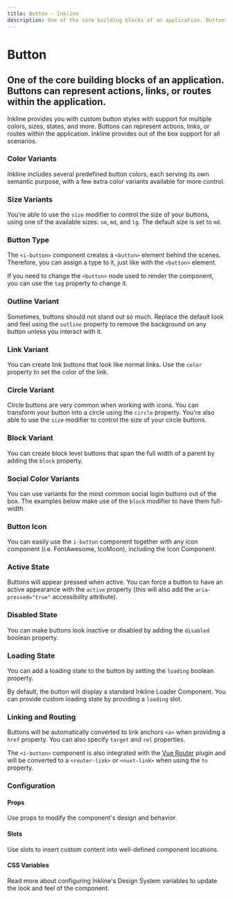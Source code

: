 ```yaml
---
title: Button - Inkline
description: One of the core building blocks of an application. Buttons can represent actions, links, or routes within the application.
---
```


<script setup>
import { manifest } from '@inkline/inkline/components/IButton/manifest';
import {
    IButtonBasicExample,
    IButtonBlockExample,
    IButtonTagExample,
    IButtonTypeExample,
    IButtonCircleExample,
    IButtonColorVariantsExample,
    IButtonIconExample,
    IButtonLinkExample,
    IButtonOutlineExample,
    IButtonRoutingExample,
    IButtonSizeVariantsExample,
    IButtonSocialColorVariantsExample,
    IButtonStateActiveExample,
    IButtonStateDisabledExample,
    IButtonStateLoadingExample
} from '@inkline/inkline/components/IButton/examples';
import { default as IButtonBasicExampleHTML } from '@inkline/inkline/components/IButton/examples/basic.html?raw';
import { default as IButtonBlockExampleHTML } from '@inkline/inkline/components/IButton/examples/block.html?raw';
import { default as IButtonTagExampleHTML } from '@inkline/inkline/components/IButton/examples/button-tag.html?raw';
import { default as IButtonTypeExampleHTML } from '@inkline/inkline/components/IButton/examples/button-type.html?raw';
import { default as IButtonCircleExampleHTML } from '@inkline/inkline/components/IButton/examples/circle.html?raw';
import { default as IButtonColorVariantsExampleHTML } from '@inkline/inkline/components/IButton/examples/color-variants.html?raw';
import { default as IButtonIconExampleHTML } from '@inkline/inkline/components/IButton/examples/icon.html?raw';
import { default as IButtonLinkExampleHTML } from '@inkline/inkline/components/IButton/examples/link.html?raw';
import { default as IButtonOutlineExampleHTML } from '@inkline/inkline/components/IButton/examples/outline.html?raw';
import { default as IButtonRoutingExampleHTML } from '@inkline/inkline/components/IButton/examples/routing.html?raw';
import { default as IButtonSizeVariantsExampleHTML } from '@inkline/inkline/components/IButton/examples/size-variants.html?raw';
import { default as IButtonSocialColorVariantsExampleHTML } from '@inkline/inkline/components/IButton/examples/social-color-variants.html?raw';
import { default as IButtonStateActiveExampleHTML } from '@inkline/inkline/components/IButton/examples/state-active.html?raw';
import { default as IButtonStateDisabledExampleHTML } from '@inkline/inkline/components/IButton/examples/state-disabled.html?raw';
import { default as IButtonStateLoadingExampleHTML } from '@inkline/inkline/components/IButton/examples/state-loading.html?raw';
</script>

# Button

## One of the core building blocks of an application. Buttons can represent actions, links, or routes within the application.

Inkline provides you with custom button styles with support for multiple colors, sizes, states, and more. Buttons can represent actions, links, or routes within the application. Inkline provides out of the box support for all scenarios.

<example :component="IButtonBasicExample" :html="IButtonBasicExampleHTML"></example>

### Color Variants
Inkline includes several predefined button colors, each serving its own semantic purpose, with a few extra color variants available for more control.

<example :component="IButtonColorVariantsExample" :html="IButtonColorVariantsExampleHTML"></example>

### Size Variants
You're able to use the `size` modifier to control the size of your buttons, using one of the available sizes: `sm`, `md`, and `lg`. The default size is set to `md`.

<example :component="IButtonSizeVariantsExample" :html="IButtonSizeVariantsExampleHTML"></example>

### Button Type
The `<i-button>` component creates a `<button>` element behind the scenes. Therefore, you can assign a type to it, just like with the `<button>` element.

<example :component="IButtonTypeExample" :html="IButtonTypeExampleHTML"></example>

If you need to change the `<button>` node used to render the component, you can use the `tag` property to change it.

<example :component="IButtonTagExample" :html="IButtonTagExampleHTML"></example>

### Outline Variant
Sometimes, buttons should not stand out so much. Replace the default look and feel using the `outline` property to remove the background on any button unless you interact with it.

<example :component="IButtonOutlineExample" :html="IButtonOutlineExampleHTML"></example>

### Link Variant
You can create link buttons that look like normal links. Use the `color` property to set the color of the link.

<example :component="IButtonLinkExample" :html="IButtonLinkExampleHTML"></example>

### Circle Variant
Circle buttons are very common when working with icons. You can transform your button into a circle using the `circle` property. You're also able to use the `size` modifier to control the size of your circle buttons. 

<example :component="IButtonCircleExample" :html="IButtonCircleExampleHTML"></example>

### Block Variant
You can create block level buttons that span the full width of a parent by adding the `block` property.

<example :component="IButtonBlockExample" :html="IButtonBlockExampleHTML"></example>

### Social Color Variants
You can use variants for the most common social login buttons out of the box. The examples below make use of the `block` modifier to have them full-width.

<example :component="IButtonSocialColorVariantsExample" :html="IButtonSocialColorVariantsExampleHTML"></example>

### Button Icon
You can easily use the `i-button` component together with any icon component (i.e. FontAwesome, IcoMoon), including the <router-link :to="{ name: 'docs-components-icon' }">Icon Component</router-link>.

<example :component="IButtonIconExample" :html="IButtonIconExampleHTML"></example>

### Active State
Buttons will appear pressed when active. You can force a button to have an active appearance with the `active` property (this will also add the `aria-pressed="true"` accessibility attribute).

<example :component="IButtonStateActiveExample" :html="IButtonStateActiveExampleHTML"></example>

### Disabled State
You can make buttons look inactive or disabled by adding the `disabled` boolean property.

<example :component="IButtonStateDisabledExample" :html="IButtonStateDisabledExampleHTML"></example>

### Loading State
You can add a loading state to the button by setting the `loading` boolean property. 

By default, the button will display a standard Inkline Loader Component. You can provide custom loading state by providing a `loading` slot.

<example :component="IButtonStateLoadingExample" :html="IButtonStateLoadingExampleHTML"></example>

### Linking and Routing
Buttons will be automatically converted to link anchors `<a>` when providing a `href` property. You can also specify `target` and `rel` properties.

The `<i-button>` component is also integrated with the [Vue Router](https://router.vuejs.org) plugin and will be converted to a `<router-link>` or `<nuxt-link>` when using the `to` property.

<example :component="IButtonRoutingExample" :html="IButtonRoutingExampleHTML"></example>

### Configuration

#### Props
Use props to modify the component's design and behavior.

<props-table :manifest="manifest"></props-table>

#### Slots
Use slots to insert custom content into well-defined component locations.

<slots-table :manifest="manifest"></slots-table>

#### CSS Variables
<router-link :to="{ name: 'docs-introduction-design-system' }">Read more</router-link> about configuring Inkline's Design System variables to update the look and feel of the component.

<css-variables-table :manifest="manifest" type="local"></css-variables-table>
